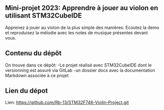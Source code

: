## Mini-projet 2023: Apprendre à jouer au violon en utilisant STM32CubeIDE
Apprenez à jouer au violon de la plus simple des manières: Ecoutez la demo et reproduisez la mélodie avec les notes de musique présentes devant vous.

## Contenu du dépôt
On trouve dans ce dépôt:
-Le projet réalisé avec STM32CubeIDE dont le versionning est assuré via GitLab
-un dossier docs avec la documentation Markdown associée à ce projet

## Lien du dépot

Lien:
https://github.com/Rb-13/STM32F746-Violin-Project.git
